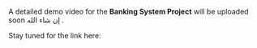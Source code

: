 A detailed demo video for the **Banking System Project** will be uploaded soon إن شاء الله . 

Stay tuned for the link here:
